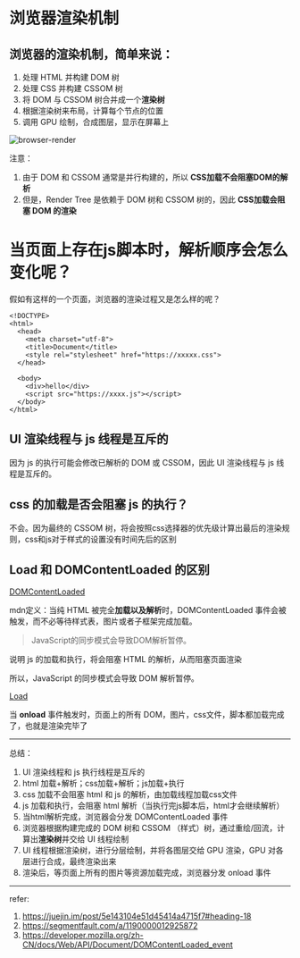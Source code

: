 # 浏览器渲染机制

## 浏览器的渲染机制，简单来说：
1. 处理 HTML 并构建 DOM 树
2. 处理 CSS 并构建 CSSOM 树
3. 将 DOM 与 CSSOM 树合并成一个**渲染树**
4. 根据渲染树来布局，计算每个节点的位置
5. 调用 GPU 绘制，合成图层，显示在屏幕上

![browser-render](http://qe2rvj5uq.bkt.clouddn.com/browser-render.png)

注意：
1. 由于 DOM 和 CSSOM 通常是并行构建的，所以 **CSS加载不会阻塞DOM的解析**
2. 但是，Render Tree 是依赖于 DOM 树和 CSSOM 树的，因此 **CSS加载会阻塞 DOM 的渲染**


# 当页面上存在js脚本时，解析顺序会怎么变化呢？

假如有这样的一个页面，浏览器的渲染过程又是怎么样的呢？

```
<!DOCTYPE>
<html>
  <head>
    <meta charset="utf-8">
    <title>Document</title>
    <style rel="stylesheet" href="https://xxxxx.css">
  </head>

  <body>
    <div>hello</div>
    <script src="https://xxxx.js"></script>
  </body>
</html>
```

## UI 渲染线程与 js 线程是互斥的

因为 js 的执行可能会修改已解析的 DOM 或 CSSOM，因此 UI 渲染线程与 js 线程是互斥的。

## css 的加载是否会阻塞 js 的执行？

不会。因为最终的 CSSOM 树，将会按照css选择器的优先级计算出最后的渲染规则，css和js对于样式的设置没有时间先后的区别

## Load 和 DOMContentLoaded 的区别

[DOMContentLoaded](https://developer.mozilla.org/zh-CN/docs/Web/API/Document/DOMContentLoaded_event)

mdn定义：当纯 HTML 被完全**加载以及解析**时，DOMContentLoaded 事件会被触发，而不必等待样式表，图片或者子框架完成加载。

> JavaScript的同步模式会导致DOM解析暂停。

说明 js 的加载和执行，将会阻塞 HTML 的解析，从而阻塞页面渲染

所以，JavaScript 的同步模式会导致 DOM 解析暂停。

[Load](https://developer.mozilla.org/zh-CN/docs/Web/API/GlobalEventHandlers/onload)

当 **onload** 事件触发时，页面上的所有 DOM，图片，css文件，脚本都加载完成了，也就是渲染完毕了

---

总结：
1. UI 渲染线程和 js 执行线程是互斥的
2. html 加载+解析；css加载+解析；js加载+执行
3. css 加载不会阻塞 html 和 js 的解析，由加载线程加载css文件
4. js 加载和执行，会阻塞 html 解析（当执行完js脚本后，html才会继续解析）
5. 当html解析完成，浏览器会分发 DOMContentLoaded 事件
7. 浏览器根据构建完成的 DOM 树和 CSSOM （样式）树，通过重绘/回流，计算出**渲染树**并交给 UI 线程绘制
8. UI 线程根据渲染树，进行分层绘制，并将各图层交给 GPU 渲染，GPU 对各层进行合成，最终渲染出来
9. 渲染后，等页面上所有的图片等资源加载完成，浏览器分发 onload 事件

---

refer:

1. https://juejin.im/post/5e143104e51d45414a4715f7#heading-18
2. https://segmentfault.com/a/1190000012925872
3. https://developer.mozilla.org/zh-CN/docs/Web/API/Document/DOMContentLoaded_event